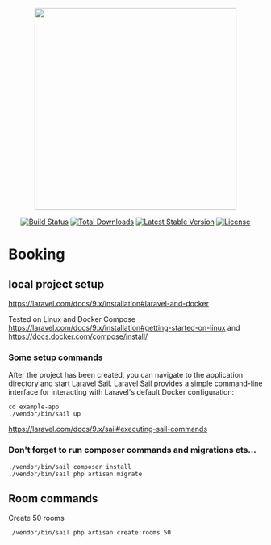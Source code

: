 <p align="center"><a href="https://laravel.com" target="_blank"><img src="https://raw.githubusercontent.com/laravel/art/master/logo-lockup/5%20SVG/2%20CMYK/1%20Full%20Color/laravel-logolockup-cmyk-red.svg" width="400"></a></p>

<p align="center">
<a href="https://travis-ci.org/laravel/framework"><img src="https://travis-ci.org/laravel/framework.svg" alt="Build Status"></a>
<a href="https://packagist.org/packages/laravel/framework"><img src="https://img.shields.io/packagist/dt/laravel/framework" alt="Total Downloads"></a>
<a href="https://packagist.org/packages/laravel/framework"><img src="https://img.shields.io/packagist/v/laravel/framework" alt="Latest Stable Version"></a>
<a href="https://packagist.org/packages/laravel/framework"><img src="https://img.shields.io/packagist/l/laravel/framework" alt="License"></a>
</p>

# Booking

## local project setup
https://laravel.com/docs/9.x/installation#laravel-and-docker

Tested on Linux and Docker Compose
https://laravel.com/docs/9.x/installation#getting-started-on-linux
and
https://docs.docker.com/compose/install/

### Some setup commands
After the project has been created, you can navigate to the application directory and start Laravel Sail. 
Laravel Sail provides a simple command-line interface for interacting with Laravel's default Docker configuration:
```
cd example-app
./vendor/bin/sail up
```
https://laravel.com/docs/9.x/sail#executing-sail-commands

### Don't forget to run composer commands and migrations ets...
```
./vendor/bin/sail composer install
./vendor/bin/sail php artisan migrate
```

## Room commands
Create 50 rooms 
```
./vendor/bin/sail php artisan create:rooms 50
```


